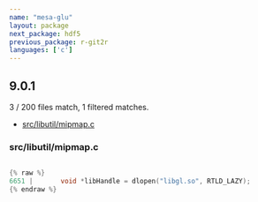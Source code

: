 ```yaml
---
name: "mesa-glu"
layout: package
next_package: hdf5
previous_package: r-git2r
languages: ['c']
---
```

## 9.0.1
3 / 200 files match, 1 filtered matches.

 - [src/libutil/mipmap.c](#srclibutilmipmapc)

### src/libutil/mipmap.c

```c

{% raw %}
6651 |       void *libHandle = dlopen("libgl.so", RTLD_LAZY);
{% endraw %}

```